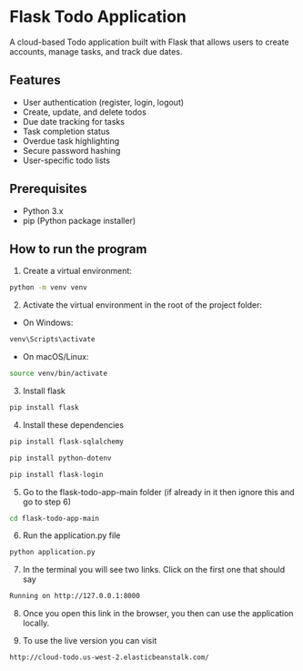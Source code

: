 # Flask Todo Application

A cloud-based Todo application built with Flask that allows users to create accounts, manage tasks, and track due dates.

## Features
- User authentication (register, login, logout)
- Create, update, and delete todos
- Due date tracking for tasks
- Task completion status
- Overdue task highlighting
- Secure password hashing
- User-specific todo lists

## Prerequisites
- Python 3.x
- pip (Python package installer)

## How to run the program

1. Create a virtual environment:
```bash
python -m venv venv
```

2. Activate the virtual environment in the root of the project folder:
- On Windows:
```bash
venv\Scripts\activate
```
- On macOS/Linux:
```bash
source venv/bin/activate
```

3. Install flask
```bash
pip install flask
```

4. Install these dependencies
```bash
pip install flask-sqlalchemy
```
```bash
pip install python-dotenv
```
```bash
pip install flask-login
```

5. Go to the flask-todo-app-main folder (if already in it then ignore this and go to step 6)
```bash
cd flask-todo-app-main
```

6. Run the application.py file
```bash
python application.py
```
7. In the terminal you will see two links. Click on the first one that should say
```bash
Running on http://127.0.0.1:8000
```
8. Once you open this link in the browser, you then can use the application locally.

9. To use the live version you can visit
```bash
http://cloud-todo.us-west-2.elasticbeanstalk.com/
```
